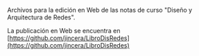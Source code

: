 Archivos para la edición en Web de las notas de curso "Diseño y Arquitectura de Redes".

La publicación en Web se encuentra en [https://github.com/jincera/LibroDisRedes](https://github.com/jincera/LibroDisRedes)

